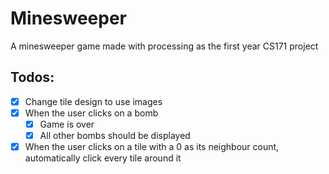 # Minesweeper
A minesweeper game made with processing as the first year CS171 project


## Todos:

- [x] Change tile design to use images
- [x] When the user clicks on a bomb
    - [x] Game is over
    - [x] All other bombs should be displayed
- [x] When the user clicks on a tile with a 0 as its neighbour count, automatically click every tile around it

